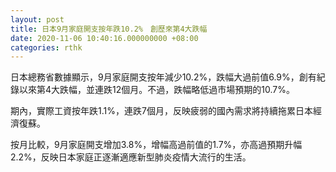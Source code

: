 ```yaml
---
layout: post
title: 日本9月家庭開支按年跌10.2%　創歷來第4大跌幅
date: 2020-11-06 10:40:16.000000000 +08:00
categories: rthk
---
```


日本總務省數據顯示，9月家庭開支按年減少10.2%，跌幅大過前值6.9%，創有紀錄以來第4大跌幅，並連跌12個月。不過，跌幅略低過市場預期的10.7%。

期內，實際工資按年跌1.1%，連跌7個月，反映疲弱的國內需求將持續拖累日本經濟復蘇。

按月比較，9月家庭開支增加3.8%，增幅高過前值的1.7%，亦高過預期升幅2.2%，反映日本家庭正逐漸適應新型肺炎疫情大流行的生活。
